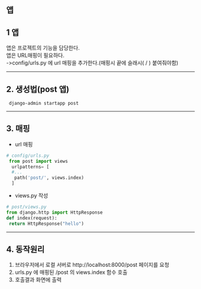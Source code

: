 앱
--
## 1 앱
 앱은 프로젝트의 기능을 담당한다.  
 앱은 URL매핑이 필요하다.  
 ->config/urls.py 에 url 매핑을 추가한다.(매핑시 끝에 슬래시( / ) 붙여줘야함)
* * *
## 2. 생성법(post 앱)
 ```
  django-admin startapp post
 ```
 * * *
 
## 3. 매핑
 * url 매핑
 ```python
 # config/urls.py
  from post import views
   urlpatterns= [
   #...
    path('post/', views.index)
   ]
 ```
 * views.py 작성
 ```python
# post/views.py
 from django.http import HttpResponse
 def index(request):
  return HttpResponse("hello")
 ```
 * * *
## 4. 동작원리
1. 브라우저에서 로컬 서버로 http://localhost:8000/post 페이지를 요청
2. urls.py 에 매핑된 /post 의 views.index 함수 호출
3. 호출결과 화면에 출력

